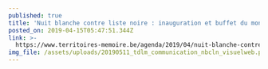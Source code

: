 ```yaml
---
published: true
title: 'Nuit blanche contre liste noire : inauguration et buffet du monde '
posted_on: 2019-04-15T05:47:51.344Z
link: >-
  https://www.territoires-memoire.be/agenda/2019/04/nuit-blanche-contre-listes-noires/
img_file: /assets/uploads/20190511_tdlm_communication_nbcln_visuelweb.png
---
```


